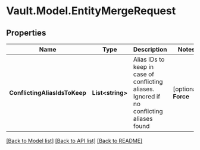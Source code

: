 # Vault.Model.EntityMergeRequest

## Properties

Name | Type | Description | Notes
------------ | ------------- | ------------- | -------------
**ConflictingAliasIdsToKeep** | **List&lt;string&gt;** | Alias IDs to keep in case of conflicting aliases. Ignored if no conflicting aliases found | [optional] **Force** | **bool** | Setting this will follow the &#x27;mine&#x27; strategy for merging MFA secrets. If there are secrets of the same type both in entities that are merged from and in entity into which all others are getting merged, secrets in the destination will be unaltered. If not set, this API will throw an error containing all the conflicts. | [optional] **FromEntityIds** | **List&lt;string&gt;** | Entity IDs which need to get merged | [optional] **ToEntityId** | **string** | Entity ID into which all the other entities need to get merged | [optional] 

[[Back to Model list]](../README.md#documentation-for-models) [[Back to API list]](../README.md#documentation-for-api-endpoints) [[Back to README]](../README.md)

